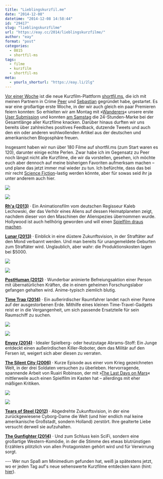 ```yaml
---
title: "Lieblingskurzfil.me"
date: "2014-12-08"
datetime: "2014-12-08 14:58:44"
id: "29417"
slug: "lieblingskurzfilme"
url: "https://eay.cc/2014/lieblingskurzfilme/"
author: "eay"
format: "post"
categories:
  - 0815
  - shortfil-ms
tags:
  - filme
  - kurzfilm
  - shortfil-ms
meta:
  - yourls_shorturl: "https://eay.li/2lg"
---
```


[Vor einer Woche](//eay.cc/2014/shortfil-ms-meine-neue-kurzfilmplattform/) ist die neue Kurzfilm-Plattform [shortfil.ms](http://shortfil.ms), die ich mit meinen Partnern in Crime [Peer](https://twitter.com/The_McLee) und [Sebastian](https://twitter.com/MoD85) gegründet habe, gestartet. Es war eine großartige erste Woche, in der wir auch gleich ein paar Premieren feiern konnten: So erhielten wir am Montag mit »[Wanderers](http://shortfil.ms/film/wanderers-2014)« unsere erste [User Submission](http://shortfil.ms/about/submit) und konnten [am Samstag](https://twitter.com/shortfil/status/541186513317683200) die 24-Stunden-Marke bei der Gesamtlänge aller Kurzfilme knacken. Darüber hinaus durften wir uns bereits über zahlreiches positives Feedback, dutzende Tweets und auch den ein oder anderen wohlwollenden Artikel aus der deutschen und amerikanischen Blogosphäre freuen.

Insgesamt haben wir nun über 180 Filme auf shortfil.ms (zum Start waren es 120), darunter einige echte Perlen. Zwar habe ich im Gegensatz zu Peer noch längst nicht alle Kurzfilme, die wir da vorstellen, gesehen, ich möchte euch aber dennoch auf meine bisherigen Favoriten aufmerksam machen – und plane das jetzt immer mal wieder zu tun. Ich befürchte, dass das bei mir recht [Science Fiction](http://shortfil.ms/genre/science-fiction)\-lastig werden könnte, aber für sowas seid ihr ja unter anderem auch hier.

[![](https://eay.cc/uploads/2014/shortfilm-rha-2013.jpg)](http://shortfil.ms/film/rha-2013)

[![](https://eay.cc/uploads/2014/shortfilm-lunar-2013.jpg)](http://shortfil.ms/film/lunar-2013)

[**Rh'a (2013)**](http://shortfil.ms/film/rha-2013) · Ein Animationsfilm vom deutschen Regisseur Kaleb Lechowski, der das Verhör eines Aliens auf dessen Heimatplaneten zeigt, nachdem dieser von den Maschinen der Alienspezies übernommen wurde. Hollywood ist auch hellhörig geworden und will einen [Spielfilm draus machen](http://www.hollywoodreporter.com/heat-vision/star-wars-producer-rick-mccallum-564236).

[**Lunar (2013)**](http://shortfil.ms/film/lunar-2013) · Einblick in eine düstere Zukunftsvision, in der Straftäter auf den Mond verbannt werden. Und man bereits für unangemeldete Geburten zum Straftäter wird. Unglaublich, aber wahr: die Produktionskosten lagen bei $5000.

[![](https://eay.cc/uploads/2014/shortfilm-posthuman-2012.jpg)](http://shortfil.ms/film/posthuman-2012)

[![](https://eay.cc/uploads/2014/shortfilm-time-trap-2014.jpg)](http://shortfil.ms/film/time-trap-2014)

[**PostHuman (2012)**](http://shortfil.ms/film/posthuman-2012) · Wunderbar animierte Befreiungsaktion einer Person mit übernatürlichen Kräften, die in einem geheimen Forschungslabor gefangen gehalten wird. Anime-typisch ziemlich blutig.

[**Time Trap (2014)**](http://shortfil.ms/film/time-trap-2014) · Ein außerirdischer Raumfahrer landet nach einer Panne auf der ausgestorbenen Erde. Mithilfe eines kleinen Time-Travel-Gadgets reist er in die Vergangenheit, um sich passende Ersatzteile für sein Raumschiff zu suchen.

[![](https://eay.cc/uploads/2014/shortfilm-envoy-2014.jpg)](http://shortfil.ms/film/envoy-2014)

[![](https://eay.cc/uploads/2014/shortfilm-the-silent-city-2006.jpg)](http://shortfil.ms/film/the-silent-city-2006)

[**Envoy (2014)**](http://shortfil.ms/film/envoy-2014) · Idealer Spielberg- oder heutzutage Abrams-Stoff: Ein Junge entdeckt einen außerirdischen Killer-Roboter, dem das Militär auf den Fersen ist, weigert sich aber diesen zu verraten.

[**The Silent City (2006)**](http://shortfil.ms/film/the-silent-city-2006) · Kurze Episode aus einer vom Krieg gezeichneten Welt, in der drei Soldaten versuchen zu überleben. Hervorragende, spannende Arbeit von Ruairi Robinson, der mit »[The Last Days on Mars](http://www.imdb.com/title/tt1709143/)« mittlerweile auch einen Spielfilm im Kasten hat – allerdings mit eher mäßigen Kritiken.

[![](https://eay.cc/uploads/2014/shortfilm-tears-of-steel-2012.jpg)](http://shortfil.ms/film/tears-of-steel-2012)

[![](https://eay.cc/uploads/2014/shortfilm-the-gunfighter-2014.jpg)](http://shortfil.ms/film/the-gunfighter-2014)

[**Tears of Steel (2012)**](http://shortfil.ms/film/tears-of-steel-2012) · Abgedrehte Zukunftsvision, in der eine zurückgewiesene Cyborg-Dame die Welt (und hier endlich mal keine amerikanische Großstadt, sondern Holland) zerstört. Ihre gealterte Liebe versucht derweil sie aufzuhalten.

[**The Gunfighter (2014)**](http://shortfil.ms/film/the-gunfighter-2014) · Und zum Schluss kein SciFi, sondern eine großartige Western-Komödie, in der die Stimme des etwas blutrünstigen Erzählers plötzlich von allen Protagonisten gehört wird und für Verwirrung sorgt.

\--- Wer nun Spaß am Minimedium gefunden hat, weiß ja spätestens jetzt, wo er jeden Tag auf's neue sehenswerte Kurzfilme entdecken kann (hint: [hier](http://shortfil.ms)).
